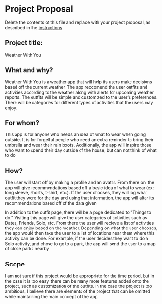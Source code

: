 # Project Proposal
Delete the contents of this file and replace with your project proposal, as described in the [instructions](./instructions.md)

## Project title:
Weather With You

## What and why?
Weather With You is a weather app that will help its users make decisions based off the current weather. The app reccomend the user outfits and activities according to the weather along with alerts for upcoming weather reports. The outfits will be simple and customized to the user's preferences. There will be categories for different types of activities that the users may enjoy.

## For whom?
This app is for anyone who needs an idea of what to wear when going outside. It is for forgetful people who need an extra reminder to bring their umbrella and wear their rain boots. Additionally, the app will inspire those who want to spend their day outside of the house, but can not think of what to do.

## How?
The user will start off by making a profile and an avatar. From there on, the app will give recommendations based off a basic idea of what to wear (ex: long sleeve, shorts, t-shirt, etc.). If the user chooses, they will log what outfit they wore for the day and using that information, the app will alter its recommendations based off of the data given.

In addition to the outfit page, there will be a page dedicated to "Things to do." Visiting this page will give the user categories of activities such as Dates, Friends, Solo, etc. From there the user will recieve a list of activities they can enjoy based on the weather. Depending on what the user chooses, the app would then take the user to a list of locations near them where this activity can be done. For example, if the user decides they want to do a Solo activity, and chose to go to a park, the app will send the user to a map of close parks nearby.

## Scope
I am not sure if this project would be appropriate for the time period, but in the case it is too easy, there can be many more features added onto the project, such as customization of the outfits. In the case the project is too ambitious, I believe there are elements of the project that can be omitted while maintaining the main concept of the app.
